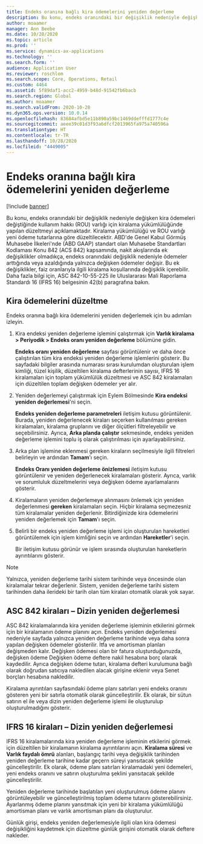 ```yaml
---
title: Endeks oranına bağlı kira ödemelerini yeniden değerleme
description: Bu konu, endeks oranındaki bir değişiklik nedeniyle değişken kira ödemeleri değiştiğinde, kullanım hakkı (ROU) varlığı için kiralama yükümlülüğünde yapılan düzeltmeyi açıklamaktadır.
author: moaamer
manager: Ann Beebe
ms.date: 10/28/2020
ms.topic: article
ms.prod: ''
ms.service: dynamics-ax-applications
ms.technology: ''
ms.search.form: ''
audience: Application User
ms.reviewer: roschlom
ms.search.scope: Core, Operations, Retail
ms.custom: 4464
ms.assetid: 5f89daf1-acc2-4959-b48d-91542fb6bacb
ms.search.region: Global
ms.author: moaamer
ms.search.validFrom: 2020-10-28
ms.dyn365.ops.version: 10.0.14
ms.openlocfilehash: 83684afbd5e11b890a59bc1469ddefffd1777c4e
ms.sourcegitcommit: aeee39c01d3f93a6dfcf2013965fa975a740596a
ms.translationtype: HT
ms.contentlocale: tr-TR
ms.lasthandoff: 10/28/2020
ms.locfileid: "4449005"
---
```

# <a name="revalue-lease-payments-that-are-linked-to-an-index-rate"></a>Endeks oranına bağlı kira ödemelerini yeniden değerleme

[!include [banner](../includes/banner.md)]

Bu konu, endeks oranındaki bir değişiklik nedeniyle değişken kira ödemeleri değiştiğinde kullanım hakkı (ROU) varlığı için kiralama yükümlülüğünde yapılan düzeltmeyi açıklamaktadır. Kiralama yükümlülüğü ve ROU varlığı yeni ödeme tutarlarına göre düzeltilecektir. ABD'de Genel Kabul Görmüş Muhasebe İlkeleri'nde (ABD GAAP) standart olan Muhasebe Standartları Kodlaması Konu 842 (ACS 842) kapsamında, nakit akışlarında ek değişiklikler olmadıkça, endeks oranındaki değişiklik nedeniyle ödemeler arttığında veya azaldığında yalnızca değişken ödemeler değişir. Bu ek değişiklikler, faiz oranlarıyla ilgili kiralama koşullarında değişiklik içerebilir. Daha fazla bilgi için, ASC 842-10-55-225 ile Uluslararası Mali Raporlama Standardı 16 (IFRS 16) belgesinin 42(b) paragrafına bakın.

## <a name="adjust-lease-payments"></a>Kira ödemelerini düzeltme

Endeks oranına bağlı kira ödemelerini yeniden değerlemek için bu adımları izleyin.

1. Kira endeksi yeniden değerleme işlemini çalıştırmak için **Varlık kiralama \> Periyodik \> Endeks oranı yeniden değerleme** bölümüne gidin.

    **Endeks oranı yeniden değerleme** sayfası görüntülenir ve daha önce çalıştırılan tüm kira endeksi yeniden değerleme işlemlerini gösterir. Bu sayfadaki bilgiler arasında numarası sırası kurulumdan oluşturulan işlem kimliği, tüzel kişilik, düzeltilen kiralama defterlerinin sayısı, IFRS 16 kiralamaları için toplam yükümlülük düzeltmesi ve ASC 842 kiralamaları için düzeltilen toplam değişken ödemeler yer alır.

2. Yeniden değerlemeyi çalıştırmak için Eylem Bölmesinde **Kira endeksi yeniden değerlemesi**'ni seçin.

    **Endeks yeniden değerleme parametreleri** iletişim kutusu görüntülenir. Burada, yeniden değerlenecek kiraları seçerken kullanılması gereken kiralamaları, kiralama gruplarını ve diğer ölçütleri filtreleyebilir ve seçebilirsiniz. Ayrıca, **Arka planda çalıştır** sekmesinde, endeks yeniden değerleme işlemini toplu iş olarak çalıştırılması için ayarlayabilirsiniz.

4. Arka plan işlemine eklenmesi gereken kiraların seçilmesiyle ilgili filtreleri belirleyin ve ardından **Tamam**'ı seçin.

    **Endeks Oranı yeniden değerleme önizlemesi** iletişim kutusu görüntülenir ve yeniden değerlenecek kiralamaları gösterir. Ayrıca, varlık ve sorumluluk düzeltmelerini veya değişken ödeme ayarlamalarını gösterir.
    
5. Kiralamaların yeniden değerlemeye alınmasını önlemek için yeniden değerlenmesi **gereken** kiralamaları seçin. Hiçbir kiralama seçmezesniz tüm kiralamalar yeniden değerlenir. Bitirdiğinizde kira ödemelerini yeniden değerlemek için **Tamam**'ı seçin.
6. Belirli bir endeks yeniden değerleme işlemi için oluşturulan hareketleri görüntülemek için işlem kimliğini seçin ve ardından **Hareketler**'i seçin.

    Bir iletişim kutusu görünür ve işlem sırasında oluşturulan hareketlerin ayrıntılarını gösterir.

> [!NOTE]
> Yalnızca, yeniden değerleme tarihi sistem tarihinde veya öncesinde olan kiralamalar tekrar değerlenir. Sistem, yeniden değerleme tarihi sistem tarihinden daha ilerideki bir tarih olan tüm kiraları otomatik olarak yok sayar.

## <a name="asc-842-leases--index-revaluation"></a>ASC 842 kiraları – Dizin yeniden değerlemesi

ASC 842 kiralamalarında kira yeniden değerleme işleminin etkilerini görmek için bir kiralamanın ödeme planını açın. Endeks yeniden değerlemesi nedeniyle sayfada yalnızca yeniden değerleme tarihinde veya daha sonra yapılan değişken ödemeler gösterilir. İtfa ve amortisman planları değişmeden kalır. Değişken ödemesi olan bir fatura oluşturduğunuzda, değişken ödeme Değişken ödeme deftere nakil hesabına borç olarak kaydedilir. Ayrıca değişken ödeme tutarı, kiralama defteri kurulumuna bağlı olarak doğrudan satıcıya nakledilen alacak girişine eklenir veya Senet borçları hesabına nakledilir.

Kiralama ayrıntıları sayfasındaki ödeme planı satırları yeni endeks oranını gösteren yeni bir satırla otomatik olarak güncelleştirilir. Ek olarak, bir sütun satırın el ile veya dizin yeniden değerleme işlemi ile oluşturulup oluşturulmadığını gösterir.

## <a name="ifrs-16-leases--index-revaluation"></a>IFRS 16 kiraları – Dizin yeniden değerlemesi

IFRS 16 kiralamalarında kira yeniden değerleme işleminin etkilerini görmek için düzeltilen bir kiralamanın kiralama ayrıntılarını açın. **Kiralama süresi** ve **Varlık faydalı ömrü** alanları, başlangıç tarihi veya değişiklik tarihinden yeniden değerleme tarihine kadar geçern süreyi yansıtacak şekilde güncelleştirilir. Ek olarak, ödeme planı satırları kiralamadaki yeni ödemeleri, yeni endeks oranını ve satırın oluşturulma şeklini yansıtacak şekilde güncelleştirilir.

Yeniden değerleme tarihinde başlatılan yeni oluşturulmuş ödeme planını görüntüleyebilir ve güncelleştirilmiş toplam ödeme tutarını gösterebilirsiniz. Ayarlanmış ödeme planını yansıtmak için yeni bir kiralama yükümlülüğü amortisman planı ve varlık amortisman planı da oluşturulur.

Günlük girişi, endeks yeniden değerlemesiyle ilgili olan kira ödemesi değişikliğini kaydetmek için düzeltme günlük girişini otomatik olarak deftere nakleder.
